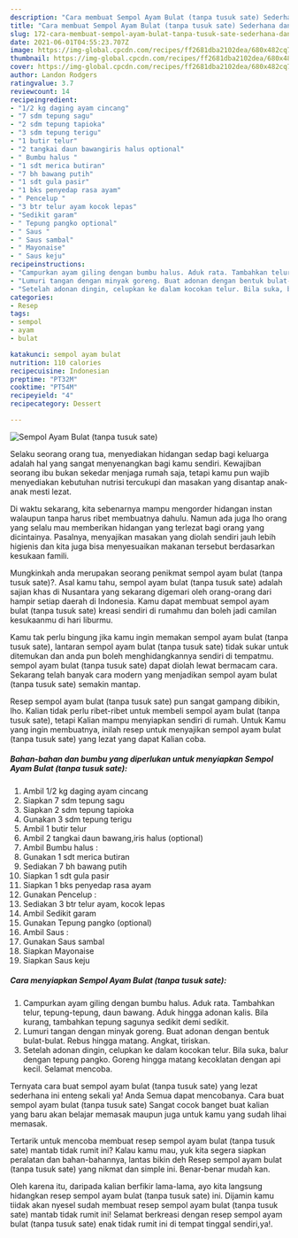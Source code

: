 ```yaml
---
description: "Cara membuat Sempol Ayam Bulat (tanpa tusuk sate) Sederhana dan Mudah Dibuat"
title: "Cara membuat Sempol Ayam Bulat (tanpa tusuk sate) Sederhana dan Mudah Dibuat"
slug: 172-cara-membuat-sempol-ayam-bulat-tanpa-tusuk-sate-sederhana-dan-mudah-dibuat
date: 2021-06-01T04:55:23.707Z
image: https://img-global.cpcdn.com/recipes/ff2681dba2102dea/680x482cq70/sempol-ayam-bulat-tanpa-tusuk-sate-foto-resep-utama.jpg
thumbnail: https://img-global.cpcdn.com/recipes/ff2681dba2102dea/680x482cq70/sempol-ayam-bulat-tanpa-tusuk-sate-foto-resep-utama.jpg
cover: https://img-global.cpcdn.com/recipes/ff2681dba2102dea/680x482cq70/sempol-ayam-bulat-tanpa-tusuk-sate-foto-resep-utama.jpg
author: Landon Rodgers
ratingvalue: 3.7
reviewcount: 14
recipeingredient:
- "1/2 kg daging ayam cincang"
- "7 sdm tepung sagu"
- "2 sdm tepung tapioka"
- "3 sdm tepung terigu"
- "1 butir telur"
- "2 tangkai daun bawangiris halus optional"
- " Bumbu halus "
- "1 sdt merica butiran"
- "7 bh bawang putih"
- "1 sdt gula pasir"
- "1 bks penyedap rasa ayam"
- " Pencelup "
- "3 btr telur ayam kocok lepas"
- "Sedikit garam"
- " Tepung pangko optional"
- " Saus "
- " Saus sambal"
- " Mayonaise"
- " Saus keju"
recipeinstructions:
- "Campurkan ayam giling dengan bumbu halus. Aduk rata. Tambahkan telur, tepung-tepung, daun bawang. Aduk hingga adonan kalis. Bila kurang, tambahkan tepung sagunya sedikit demi sedikit."
- "Lumuri tangan dengan minyak goreng. Buat adonan dengan bentuk bulat-bulat. Rebus hingga matang. Angkat, tiriskan."
- "Setelah adonan dingin, celupkan ke dalam kocokan telur. Bila suka, balur dengan tepung pangko. Goreng hingga matang kecoklatan dengan api kecil. Selamat mencoba."
categories:
- Resep
tags:
- sempol
- ayam
- bulat

katakunci: sempol ayam bulat 
nutrition: 110 calories
recipecuisine: Indonesian
preptime: "PT32M"
cooktime: "PT54M"
recipeyield: "4"
recipecategory: Dessert

---
```



![Sempol Ayam Bulat (tanpa tusuk sate)](https://img-global.cpcdn.com/recipes/ff2681dba2102dea/680x482cq70/sempol-ayam-bulat-tanpa-tusuk-sate-foto-resep-utama.jpg)

Selaku seorang orang tua, menyediakan hidangan sedap bagi keluarga adalah hal yang sangat menyenangkan bagi kamu sendiri. Kewajiban seorang ibu bukan sekedar menjaga rumah saja, tetapi kamu pun wajib menyediakan kebutuhan nutrisi tercukupi dan masakan yang disantap anak-anak mesti lezat.

Di waktu  sekarang, kita sebenarnya mampu mengorder hidangan instan walaupun tanpa harus ribet membuatnya dahulu. Namun ada juga lho orang yang selalu mau memberikan hidangan yang terlezat bagi orang yang dicintainya. Pasalnya, menyajikan masakan yang diolah sendiri jauh lebih higienis dan kita juga bisa menyesuaikan makanan tersebut berdasarkan kesukaan famili. 



Mungkinkah anda merupakan seorang penikmat sempol ayam bulat (tanpa tusuk sate)?. Asal kamu tahu, sempol ayam bulat (tanpa tusuk sate) adalah sajian khas di Nusantara yang sekarang digemari oleh orang-orang dari hampir setiap daerah di Indonesia. Kamu dapat membuat sempol ayam bulat (tanpa tusuk sate) kreasi sendiri di rumahmu dan boleh jadi camilan kesukaanmu di hari liburmu.

Kamu tak perlu bingung jika kamu ingin memakan sempol ayam bulat (tanpa tusuk sate), lantaran sempol ayam bulat (tanpa tusuk sate) tidak sukar untuk ditemukan dan anda pun boleh menghidangkannya sendiri di tempatmu. sempol ayam bulat (tanpa tusuk sate) dapat diolah lewat bermacam cara. Sekarang telah banyak cara modern yang menjadikan sempol ayam bulat (tanpa tusuk sate) semakin mantap.

Resep sempol ayam bulat (tanpa tusuk sate) pun sangat gampang dibikin, lho. Kalian tidak perlu ribet-ribet untuk membeli sempol ayam bulat (tanpa tusuk sate), tetapi Kalian mampu menyiapkan sendiri di rumah. Untuk Kamu yang ingin membuatnya, inilah resep untuk menyajikan sempol ayam bulat (tanpa tusuk sate) yang lezat yang dapat Kalian coba.

<!--inarticleads1-->

##### Bahan-bahan dan bumbu yang diperlukan untuk menyiapkan Sempol Ayam Bulat (tanpa tusuk sate):

1. Ambil 1/2 kg daging ayam cincang
1. Siapkan 7 sdm tepung sagu
1. Siapkan 2 sdm tepung tapioka
1. Gunakan 3 sdm tepung terigu
1. Ambil 1 butir telur
1. Ambil 2 tangkai daun bawang,iris halus (optional)
1. Ambil  Bumbu halus :
1. Gunakan 1 sdt merica butiran
1. Sediakan 7 bh bawang putih
1. Siapkan 1 sdt gula pasir
1. Siapkan 1 bks penyedap rasa ayam
1. Gunakan  Pencelup :
1. Sediakan 3 btr telur ayam, kocok lepas
1. Ambil Sedikit garam
1. Gunakan  Tepung pangko (optional)
1. Ambil  Saus :
1. Gunakan  Saus sambal
1. Siapkan  Mayonaise
1. Siapkan  Saus keju




<!--inarticleads2-->

##### Cara menyiapkan Sempol Ayam Bulat (tanpa tusuk sate):

1. Campurkan ayam giling dengan bumbu halus. Aduk rata. Tambahkan telur, tepung-tepung, daun bawang. Aduk hingga adonan kalis. Bila kurang, tambahkan tepung sagunya sedikit demi sedikit.
1. Lumuri tangan dengan minyak goreng. Buat adonan dengan bentuk bulat-bulat. Rebus hingga matang. Angkat, tiriskan.
1. Setelah adonan dingin, celupkan ke dalam kocokan telur. Bila suka, balur dengan tepung pangko. Goreng hingga matang kecoklatan dengan api kecil. Selamat mencoba.




Ternyata cara buat sempol ayam bulat (tanpa tusuk sate) yang lezat sederhana ini enteng sekali ya! Anda Semua dapat mencobanya. Cara buat sempol ayam bulat (tanpa tusuk sate) Sangat cocok banget buat kalian yang baru akan belajar memasak maupun juga untuk kamu yang sudah lihai memasak.

Tertarik untuk mencoba membuat resep sempol ayam bulat (tanpa tusuk sate) mantab tidak rumit ini? Kalau kamu mau, yuk kita segera siapkan peralatan dan bahan-bahannya, lantas bikin deh Resep sempol ayam bulat (tanpa tusuk sate) yang nikmat dan simple ini. Benar-benar mudah kan. 

Oleh karena itu, daripada kalian berfikir lama-lama, ayo kita langsung hidangkan resep sempol ayam bulat (tanpa tusuk sate) ini. Dijamin kamu tiidak akan nyesel sudah membuat resep sempol ayam bulat (tanpa tusuk sate) mantab tidak rumit ini! Selamat berkreasi dengan resep sempol ayam bulat (tanpa tusuk sate) enak tidak rumit ini di tempat tinggal sendiri,ya!.

